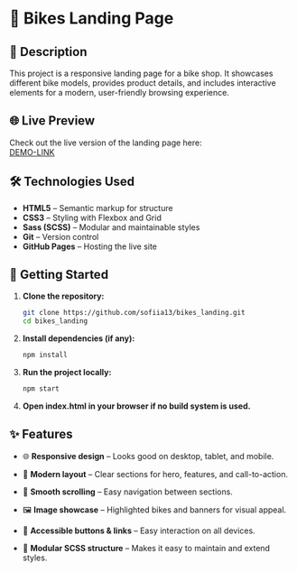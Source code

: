 # 🚴 Bikes Landing Page

## 📄 Description

This project is a responsive landing page for a bike shop. It showcases different bike models, provides product details, and includes interactive elements for a modern, user-friendly browsing experience.

## 🌐 Live Preview

Check out the live version of the landing page here:  
[DEMO-LINK](https://sofiia13.github.io/bikes_landing/)

## 🛠️ Technologies Used

- **HTML5** – Semantic markup for structure
- **CSS3** – Styling with Flexbox and Grid
- **Sass (SCSS)** – Modular and maintainable styles
- **Git** – Version control
- **GitHub Pages** – Hosting the live site

## 🚀 Getting Started

1. **Clone the repository:**

    ```bash
    git clone https://github.com/sofiia13/bikes_landing.git
    cd bikes_landing
    ```

2. **Install dependencies (if any):**

    ```bash
    npm install
    ```

3. **Run the project locally:**

    ```bash
    npm start
    ```

4. **Open index.html in your browser if no build system is used.**

## ✨ Features

- 🌐 **Responsive design** – Looks good on desktop, tablet, and mobile.

- 🎨 **Modern layout** – Clear sections for hero, features, and call-to-action.

- 🔹 **Smooth scrolling** – Easy navigation between sections.

- 🖼️ **Image showcase** – Highlighted bikes and banners for visual appeal.

- 📱 **Accessible buttons & links** – Easy interaction on all devices.

- 🧩 **Modular SCSS structure** – Makes it easy to maintain and extend styles.
